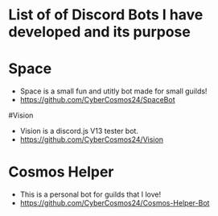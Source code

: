 # List of of Discord Bots I have developed and its purpose


# Space 
- Space is a small fun and utitly bot made for small guilds! 
- https://github.com/CyberCosmos24/SpaceBot

 #Vision 
- Vision is a discord.js V13 tester bot. 
- https://github.com/CyberCosmos24/Vision

# Cosmos Helper 
- This is a personal bot for guilds that I love!
- https://github.com/CyberCosmos24/Cosmos-Helper-Bot


